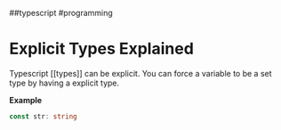 ##typescript #programming

# Explicit Types Explained
Typescript [[types]] can be explicit.  You can force a variable to be a set type by having a explicit type.

**Example**
```typescript
const str: string
```

